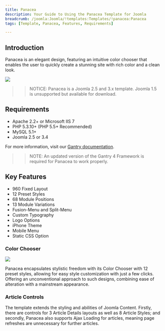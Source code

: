 ```yaml
---
title: Panacea
description: Your Guide to Using the Panacea Template for Joomla
breadcrumb: /joomla:Joomla/!templates:Templates/!panacea:Panacea
tags: [Template, Panacea, Features, Requirements]

---
```


Introduction
-----

Panacea is an elegant design, featuring an intuitive color chooser that enables the user to quickly create a stunning site with rich color and a clean look.

![][theme]

>> NOTICE: Panacea is a Joomla 2.5 and 3.x template. Joomla 1.5 is unsupported but available for download.

Requirements
-----

* Apache 2.2+ or Microsoft IIS 7
* PHP 5.3.10+ (PHP 5.5+ Recommended)
* MySQL 5.1+
* Joomla 2.5 or 3.4

For more information, visit our [Gantry documentation][gantry].

>> NOTE: An updated version of the Gantry 4 Framework is required for Panacea to work properly.

Key Features
-----

* 960 Fixed Layout
* 12 Preset Styles
* 68 Module Positions
* 13 Module Variations
* Fusion-Menu and Split-Menu
* Custom Typography
* Logo Options
* iPhone Theme
* Mobile Menu
* Static CSS Option

### Color Chooser

![][color]

Panacea encapsulates stylistic freedom with its Color Chooser with 12 preset styles, allowing for easy style customization with just a few clicks. Offering an unconventional approach to such designs, combining ease of alteration with a mainstream appearance.

### Article Controls

The template extends the styling and abilities of Joomla Content. Firstly, there are controls for 3 Article Details layouts as well as 8 Article Styles; and secondly, Panacea also supports Ajax Loading for articles, meaning page refreshes are unnecessary for further articles.

[gantry]: http://gantry.org
[theme]: assets/panacea.jpeg
[color]: assets/color.jpg
[article]: assets/article.jpg
[fusion]: assets/fusion.jpg
